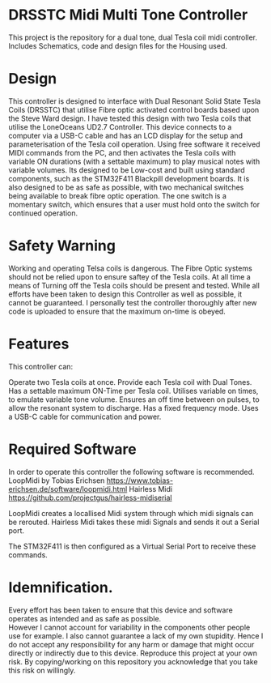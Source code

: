 # DRSSTC Midi Multi Tone Controller
This project is the repository for a dual tone, dual Tesla coil midi controller. Includes Schematics, code and design files for the Housing used.

# Design 
This controller is designed to interface with Dual Resonant Solid State Tesla Coils (DRSSTC) that utilise Fibre optic activated control boards based upon the Steve Ward design. 
I have tested this design with two Tesla coils that utilise the LoneOceans UD2.7 Controller. 
This device connects to a computer via a USB-C cable and has an LCD display for the setup and parameterisation of the Tesla coil operation.
Using free software it received MIDI commands from the PC, and then activates the Tesla coils with variable ON durations (with a settable maximum) to play musical notes with variable volumes. 
Its designed to be Low-cost and built using standard components, such as the STM32F411 Blackpill development boards.
It is also designed to be as safe as possible, with two mechanical switches being available to break fibre optic operation.
The one switch is a momentary switch, which ensures that a user must hold onto the switch for continued operation.

# Safety Warning
Working and operating Telsa coils is dangerous.
The Fibre Optic systems should not be relied upon to ensure saftey of the Tesla coils. 
At all time a means of Turning off the Tesla coils should be present and tested.
While all efforts have been taken to design this Controller as well as possible, it cannot be guaranteed.
I personally test the controller thoroughly after new code is uploaded to ensure that the maximum on-time is obeyed.

# Features
This controller can:

Operate two Tesla coils at once. 
Provide each Tesla coil with Dual Tones.
Has a settable maximum ON-Time per Tesla coil.
Utilises variable on times, to emulate variable tone volume. 
Ensures an off time between on pulses, to allow the resonant system to discharge.
Has a fixed frequency mode. 
Uses a USB-C cable for communication and power.

# Required Software
In order to operate this controller the following software is recommended.
LoopMidi by Tobias Erichsen https://www.tobias-erichsen.de/software/loopmidi.html
Hairless Midi https://github.com/projectgus/hairless-midiserial

LoopMidi creates a locallised Midi system through which midi signals can be rerouted.
Hairless Midi takes these midi Signals and sends it out a Serial port. 

The STM32F411 is then configured as a Virtual Serial Port to receive these commands. 

# Idemnification.
Every effort has been taken to ensure that this device and software operates as intended and as safe as possible.  
However I cannot account for variability in the components other people use for example.
I also cannot guarantee a lack of my own stupidity. 
Hence I do not accept any responsibility for any harm or damage that might occur directly or indirectly due to this device.
Reproduce this project at your own risk.
By copying/working on this repository you acknowledge that you take this risk on willingly.
